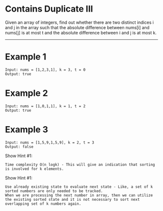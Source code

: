 Contains Duplicate III
==========================
Given an array of integers, find out whether there are two distinct indices i and j in the array such that the absolute difference between nums[i] and nums[j] is at most t and the absolute difference between i and j is at most k.
 
---
Example 1
==========================
```
Input: nums = [1,2,3,1], k = 3, t = 0
Output: true
```

Example 2
==========================
```
Input: nums = [1,0,1,1], k = 1, t = 2
Output: true
```

Example 3
==========================
```
Input: nums = [1,5,9,1,5,9], k = 2, t = 3
Output: false
```
Show Hint #1:
```
Time complexity O(n logk) - This will give an indication that sorting is involved for k elements.
```
Show Hint #1:
```
Use already existing state to evaluate next state - Like, a set of k sorted numbers are only needed to be tracked.
When we are processing the next number in array, then we can utilize the existing sorted state and it is not necessary to sort next overlapping set of k numbers again.
```